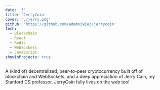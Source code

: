 ```yaml
---
date: '3'
title: 'JerryCoin'
cover: './jerry.png'
github: 'https://github.com/adamsiwiec/jerrycoin'
tech:
  - Blockchain
  - React
  - Redis
  - WebSockets
  - JavaScript
showInProjects: true
---
```


A (kind of) decentralized, peer-to-peer cryptocurrency built off of blockchain and WebSockets, and a deep appreciation of Jerry Cain, my Stanford CS professor. JerryCoin fully lives on the web too!
